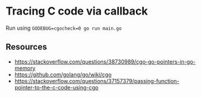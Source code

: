 
# Tracing C code via callback

Run using `GODEBUG=cgocheck=0 go run main.go`

## Resources


- https://stackoverflow.com/questions/38730989/cgo-go-pointers-in-go-memory
- https://github.com/golang/go/wiki/cgo
- https://stackoverflow.com/questions/37157379/passing-function-pointer-to-the-c-code-using-cgo